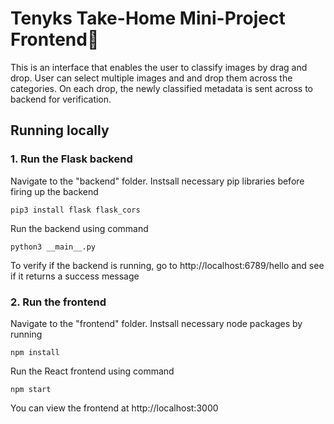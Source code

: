 # Tenyks Take-Home Mini-Project Frontend🦾

This is an interface that enables the user to classify images by drag and drop. User can select multiple images and and drop them across the categories. On each drop, the newly classified metadata is sent across to backend for verification. 

## Running locally

### 1. Run the Flask backend 

Navigate to the "backend" folder. Instsall necessary pip libraries before firing up the backend

```pip3 install flask flask_cors```

Run the backend using command

```python3 __main__.py```

To verify if the backend is running, go to http://localhost:6789/hello and see if it returns a success message

### 2. Run the frontend 

Navigate to the "frontend" folder. Instsall necessary node packages by running

```npm install```

Run the React frontend using command

```npm start```

You can view the frontend at http://localhost:3000



 

